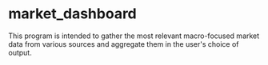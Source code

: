# market_dashboard

This program is intended to gather the most relevant macro-focused market data from various sources and aggregate them in the user's choice of output.